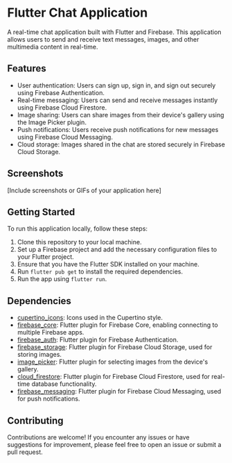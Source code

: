 #  Flutter Chat Application

A real-time chat application built with Flutter and Firebase. This application allows users to send and receive text messages, images, and other multimedia content in real-time.

## Features

- User authentication: Users can sign up, sign in, and sign out securely using Firebase Authentication.
- Real-time messaging: Users can send and receive messages instantly using Firebase Cloud Firestore.
- Image sharing: Users can share images from their device's gallery using the Image Picker plugin.
- Push notifications: Users receive push notifications for new messages using Firebase Cloud Messaging.
- Cloud storage: Images shared in the chat are stored securely in Firebase Cloud Storage.

## Screenshots

[Include screenshots or GIFs of your application here]

## Getting Started

To run this application locally, follow these steps:

1. Clone this repository to your local machine.
2. Set up a Firebase project and add the necessary configuration files to your Flutter project.
3. Ensure that you have the Flutter SDK installed on your machine.
4. Run `flutter pub get` to install the required dependencies.
5. Run the app using `flutter run`.

## Dependencies

- [cupertino_icons](https://pub.dev/packages/cupertino_icons): Icons used in the Cupertino style.
- [firebase_core](https://pub.dev/packages/firebase_core): Flutter plugin for Firebase Core, enabling connecting to multiple Firebase apps.
- [firebase_auth](https://pub.dev/packages/firebase_auth): Flutter plugin for Firebase Authentication.
- [firebase_storage](https://pub.dev/packages/firebase_storage): Flutter plugin for Firebase Cloud Storage, used for storing images.
- [image_picker](https://pub.dev/packages/image_picker): Flutter plugin for selecting images from the device's gallery.
- [cloud_firestore](https://pub.dev/packages/cloud_firestore): Flutter plugin for Firebase Cloud Firestore, used for real-time database functionality.
- [firebase_messaging](https://pub.dev/packages/firebase_messaging): Flutter plugin for Firebase Cloud Messaging, used for push notifications.

## Contributing

Contributions are welcome! If you encounter any issues or have suggestions for improvement, please feel free to open an issue or submit a pull request.




 
 

